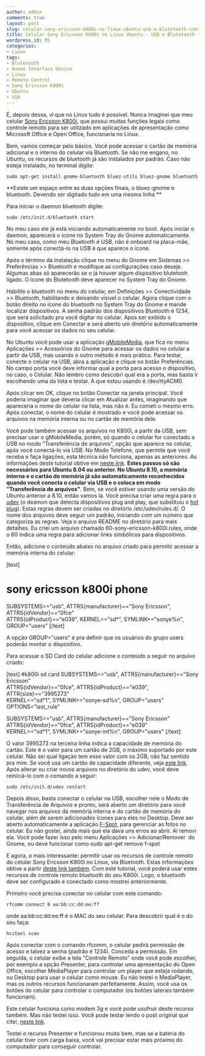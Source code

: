 ```yaml
---
author: admin
comments: true
layout: post
slug: celular-sony-ericsson-k800i-no-linux-ubuntu-usb-e-blutetooth-controle-remoto
title: Celular Sony Ericsson K800i no Linux Ubuntu - USB e Blutetooth + Controle Remoto
wordpress_id: 95
categories:
- Linux
tags:
- Blutetooth
- Human Interface Device
- Linux
- Remote Control
- Sony Ericsson K800i
- Ubuntu
- USB
---
```


É, depois dessa, vi que no Linux tudo é possível. Nunca imaginei que meu celular [Sony Ericsson K800i](http://www.sonyericsson.com/cws/products/mobilephones/overview/k800i?cc=pt&lc=pt), que possui muitas funções legais como controle remoto para ser utilizado em aplicações de apresentação como Microsoft Office e Open Office, funcionaria no Linux.

Bem, vamos começar pelo básico. Você pode acessar o cartão de memória adicional e o interno do celular via Bluetooth. Se não me engano, no Ubuntu, os recursos de bluetooth já são instalados por padrão. Caso não esteja instalado, no terminal digite:

<pre>
<code class="bash">sudo apt-get install gnome-bluetooth bluez-utils bluez-gnome bluetooth</code>
</pre>


**Existe um espaço entre as duas opções finais, o bluez-gnome e bluetooth. Devendo ser digitado tudo em uma mesma linha
**

Para iniciar o daemon bluetooth digite:
<pre>
<code class="bash">sudo /etc/init.d/bluetooth start</code>
</pre>


No meu caso ele já está iniciando automaticamente no boot.
Após iniciar o daemon, aparecerá o ícone no System Tray do Gnome automaticamente. No meu caso, como meu Bluetooth é USB, não é onboard na placa-mãe, somente após conectá-lo na USB é que aparece o ícone.

Após o término da instalação clique no menu do Gnome em Sistemas >> Preferências >> Bluetooth e modifique as configurações caso deseje. Algumas abas só aparecerão se o já houver algum dispositivo blutetooh ligado. O ícone do Blutetooth deve aparecer no System Tray do Gnome.

Habilite o bluetooth no menu do celular, em Definições >> Conectividade >> Bluetooth, habilitando e deixando vísivel o celular. Agora clique com o botão direito no ícone do bluetooth no System Tray do Gnome e mande localizar dispositivos. A senha padrão dos dispositivos Bluetooth é 1234, que será solicitado pra você digitar no celular. Após ser exibido o dispositivo, clique em Conectar e será aberto um diretório automaticamente para você acessar os dados no seu celular.

No Ubuntu você pode usar a aplicação [gMobileMedia](http://gmobilebrowser.sourceforge.net/), que fica no menu Aplicações >> Acessórios do Gnome para acessar os dados no celular a partir da USB, mas usando o outro método é mais prático. Para testar, conecte o celular na USB, abra a aplicação e clique no botão Preferências. No campo porta você deve informar qual a porta para acesso o dispositivo, no caso, o Celular. Não lembro como descobri qual era a porta, mas basta ir escolhendo uma da lista e testar. A que estou usando é /dev/ttyACM0.

Após clicar em OK, clique no botão Conectar na janela principal. Você poderia imaginar que deveria clicar em Atualizar antes, imaginando que apareceria o nome do celular na lista, mas não é. Eu cometi o mesmo erro. Após conectar, o nome do celular é mostrado e você pode acessar os arquivos na memória interna ou no cartão de memória dele.

Você pode também acessar os arquivos no K800i, a partir da USB, sem precisar usar o gMobileMedia, porém, só quando o celular for conectado a USB no modo "Transferência de arquivos", opção que aparece no celular, após você conectá-lo via USB. No Modo Telefone, que permite que você receba e faça ligações, esta técnica não funciona, apenas as anteriores. As informações deste tutorial obtive em [neste link](http://www.linux.it/~malattia/wiki/index.php/Sony_Ericsson_K800i_and_Linux).
**Estes passos só são necessários para Ubuntu 8.04 ou anterior. No Ubuntu 8.10, a memória interna e o cartão de memória já são automaticamente reconhecidos quando você conecta o celular via USB e o coloca em modo "Transferência de arquivos"**. Bem, se você estiver usando uma versão do Ubuntu anterior a 8.10, então vamos lá. Você precisa criar uma regra para o [udev](http://en.wikipedia.org/wiki/Udev) (o deamon que detecta dispositivos plug and play, que substituiu o [hot plug](http://linux-hotplug.sourceforge.net/)). Estas regras devem ser criadas no diretório /etc/udev/rules.d/. O nome dos arquivos deve seguir um padrão, iniciando com um número que categoriza as regras. Veja o arquivo README no diretório para mais detalhes. Eu criei um arquivo chamado 60-sony-ericsson-k800i.rules, onde o 60 indica uma regra para adicionar links simbólicos para dispositivos.

Então, adicione o conteúdo abaixo no arquivo criado para permitir acessar a memória interna do celular:

[text]
# sony ericsson k800i phone
SUBSYSTEMS=="usb", ATTRS{manufacturer}=="Sony Ericsson", ATTRS{idVendor}=="0fce" \
ATTRS{idProduct}=="e039", KERNEL=="sd*", SYMLINK+="sonye%n", GROUP="users"
[/text]

A opção GROUP="users" é pra definir que os usuários do grupo users poderão montar o dispositivo.

Para acessar o SD Card do celular adicione o conteúdo a seguir no arquivo criado:

[text]
#k800i sd card
SUBSYSTEMS=="usb", ATTRS{manufacturer}=="Sony Ericsson" \
ATTRS{idVendor}=="0fce", ATTRS{idProduct}=="e039", ATTR{size}=="3995273" \
KERNEL=="sd*1", SYMLINK+="sonye-sd%n", GROUP="users" OPTIONS="last_rule"

SUBSYSTEMS=="usb", ATTRS{manufacturer}=="Sony Ericsson" \
ATTRS{idVendor}=="0fce", ATTRS{idProduct}=="e039" \
KERNEL=="sd*1", SYMLINK+="sonye-int%n", GROUP="users"
[/text]

O valor 3995273 na terceira linha indica a capacidade de memória do cartão. Este é o valor para um cartão de 2GB, o máximo suportado por este celular. Não sei qual ligação tem esse valor com os 2GB, não faz sentido pra mim. Se você usa um cartão de capacidade diferente, veja [este link](http://forums.gentoo.org/viewtopic-t-540515.html). Após alterar ou criar novos arquivos no diretório do udev, você deve reiniciá-lo com o comando a seguir:

<pre>
<code class="bash">sudo /etc/init.d/udev restart</code>
</pre>


Depois disso, basta conectar o celular na USB, escolher nele o Modo de Transferência de Arquivos e pronto, será aberto um diretório para você navegar nos arquivos da memória interna e do cartão de memória do celular, além de serem adicionados ícones para eles no Desktop. Deve ser aberto automaticamente a aplicação [F-Spot](http://f-spot.org), para gerenciar as fotos no celular. Eu não gostei, ainda mais que ela dava uns erros ao abrir. Aí removi ela. Você pode fazer isso pelo menu Aplicações >> Adicionar/Remover  do Gnome, ou deve funcionar como sudo apt-get remove f-spot

E agora, o mais interessante: permitir usar os recursos de controle remoto do celular Sony Ericsson K800i no Linux, via Bluetooth. Estas informações obtive a partir [deste link também](http://www.linux.it/~malattia/wiki/index.php/Sony_Ericsson_K800i_and_Linux). Com este tutorial, você poderá usar estes recursos de controle remoto bluetooth do seu K800i. Logo, o bluetooth deve ser configurado e conectado como mostrei anteriormente.

Primeiro você precisa conectar no celular com este comando:
<pre>
<code class="bash">rfcomm connect 0 aa:bb:cc:dd:ee:ff</code>
</pre>


onde aa:bb:cc:dd:ee:ff é o MAC do seu celular. Para descobrir qual é o do seu faça:

<pre>
<code class="bash">hcitool scan</code>
</pre>


Após conectar com o comando rfcomm, o celular pedirá permissão de acesso e talvez a senha
(padrão é 1234). Conceda a permissão. Em seguida, o celular exibe a tela "Controle Remoto"
onde você pode escolher, por exemplo a opção Presenter, para controlar uma apresentação
do Open Office, escolher MediaPlayer para controlar um player que esteja rodando, ou Desktop
para usar o celular como mouse. Eu não testei o MediaPlayer, mas os outros recursos funcionaram
perfeitamente. Assim, você usa os botões do celular para controlar o computador
(os botões laterais também funcionam).

Este celular funciona como modem 3g e você pode usufruir deste recurso também.
Mas não testei isso. Você pode testar lendo o post original que citei, [neste link](http://www.linux.it/~malattia/wiki/index.php/Sony_Ericsson_K800i_and_Linux).

Testei o recurso Presenter e funcionou muito bem, mas se a bateria do celular tiver
com carga baixa, você vai precisar estar mais próximo do computador para conseguir controlar.
